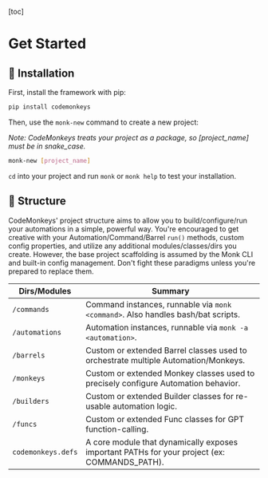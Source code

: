 [toc]
# Get Started

## 🚀 Installation

First, install the framework with pip:

```bash
pip install codemonkeys
```

Then, use the `monk-new` command to create a new project:

_Note: CodeMonkeys treats your project as a package, so [project_name] must be in snake_case._

```bash
monk-new [project_name]
```

`cd` into your project and run `monk` or `monk help` to test your installation.

## 📁 Structure

CodeMonkeys' project structure aims to allow you to build/configure/run your automations in a simple, powerful way.
You're encouraged to get creative with your Automation/Command/Barrel `run()` methods, custom config properties, and
utilize any additional modules/classes/dirs you create. However, the base project scaffolding is assumed by the Monk CLI
and built-in config management. Don't fight these paradigms unless you're prepared to replace them.

| Dirs/Modules       | Summary                                                                                      |
|--------------------|----------------------------------------------------------------------------------------------|
| `/commands`        | Command instances, runnable via `monk <command>`. Also handles bash/bat scripts.             |
| `/automations`     | Automation instances, runnable via `monk -a <automation>`.                                   |
| `/barrels`         | Custom or extended Barrel classes used to orchestrate multiple Automation/Monkeys.           |
| `/monkeys`         | Custom or extended Monkey classes used to precisely configure Automation behavior.           |
| `/builders`        | Custom or extended Builder classes for re-usable automation logic.                           |
| `/funcs`           | Custom or extended Func classes for GPT function-calling.                                    |
| `codemonkeys.defs` | A core module that dynamically exposes important PATHs for your project (ex: COMMANDS_PATH). |